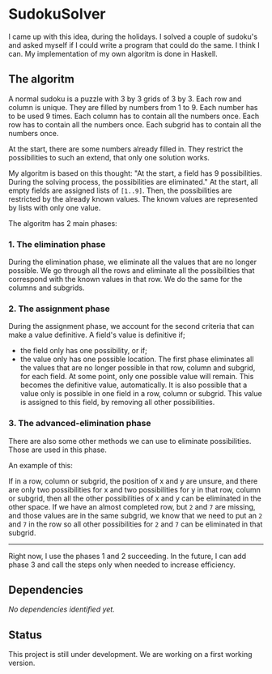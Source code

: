 # SudokuSolver

I came up with this idea, during the holidays. I solved a couple of sudoku's and asked myself if I could write a program that could do the same.
I think I can. My implementation of my own algoritm is done in Haskell. 

## The algoritm
A normal sudoku is a puzzle with 3 by 3 grids of 3 by 3. Each row and column is unique. They are filled by numbers from 1 to 9. Each number has to be used 9 times. Each column has to contain all the numbers once. Each row has to contain all the numbers once. Each subgrid has to contain all the numbers once.

At the start, there are some numbers already filled in. They restrict the possibilities to such an extend, that only one solution works.

My algoritm is based on this thought: "At the start, a field has 9 possibilities. During the solving process, the possibilities are eliminated." At the start, all empty fields are assigned lists of `[1..9]`. Then, the possibilities are restricted by the already known values. The known values are represented by lists with only one value.

The algoritm has 2 main phases:
### 1. The elimination phase
During the elimination phase, we eliminate all the values that are no longer possible. We go through all the rows and eliminate all the possibilities that correspond with the known values in that row. We do the same for the columns and subgrids.

### 2. The assignment phase
During the assignment phase, we account for the second criteria that can make a value definitive. A field's value is definitive if;
- the field only has one possibility, or if;
- the value only has one possible location.
The first phase eliminates all the values that are no longer possible in that row, column and subgrid, for each field. At some point, only one possible value will remain. This becomes the definitive value, automatically. It is also possible that a value only is possible in one field in a row, column or subgrid. This value is assigned to this field, by removing all other possibilities.

### 3. The advanced-elimination phase
There are also some other methods we can use to eliminate possibilities. Those are used in this phase.

An example of this:

If in a row, column or subgrid, the position of x and y are unsure, and there are only two possibilities for x and two possibilities for y in that row, column or subgrid, then all the other possibilities of x and y can be eliminated in the other space.
If we have an almost completed row, but `2` and `7` are missing, and those values are in the same subgrid, we know that we need to put an `2` and `7` in the row so all other possibilities for `2` and `7` can be eliminated in that subgrid.


---

Right now, I use the phases 1 and 2 succeeding. In the future, I can add phase 3 and call the steps only when needed to increase efficiency.

## Dependencies

*No dependencies identified yet.*

## Status

This project is still under development. We are working on a first working version.